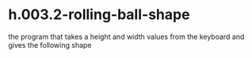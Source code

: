 # h.003.2-rolling-ball-shape
 the program that takes a height and width values from the keyboard and gives the following shape
